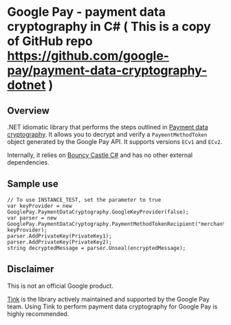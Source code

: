 # Google Pay - payment data cryptography in C# ( This is a copy of GitHub repo https://github.com/google-pay/payment-data-cryptography-dotnet )

## Overview

.NET idiomatic library that performs the steps outlined in [Payment data cryptography](https://developers.google.com/pay/api/web/guides/resources/payment-data-cryptography).
It allows you to decrypt and verify a `PaymentMethodToken` object generated by
the Google Pay API. It supports versions `ECv1` and `ECv2`.

Internally, it relies on [Bouncy Castle C#](https://www.bouncycastle.org/csharp/index.html)
and has no other external dependencies.

## Sample use

```
// To use INSTANCE_TEST, set the parameter to true
var keyProvider = new GooglePay.PaymentDataCryptography.GoogleKeyProvider(false);
var parser = new GooglePay.PaymentDataCryptography.PaymentMethodTokenRecipient("merchant:YOUR_MERCHANT_ID", keyProvider);
parser.AddPrivateKey(PrivateKey1);
parser.AddPrivateKey(PrivateKey2);
string decryptedMessage = parser.Unseal(encryptedMessage);
```

## Disclaimer

This is not an official Google product.

[Tink](https://github.com/google/tink) is the library actively maintained and
supported by the Google Pay team. Using Tink to perform payment data
cryptography for Google Pay is highly recommended.
